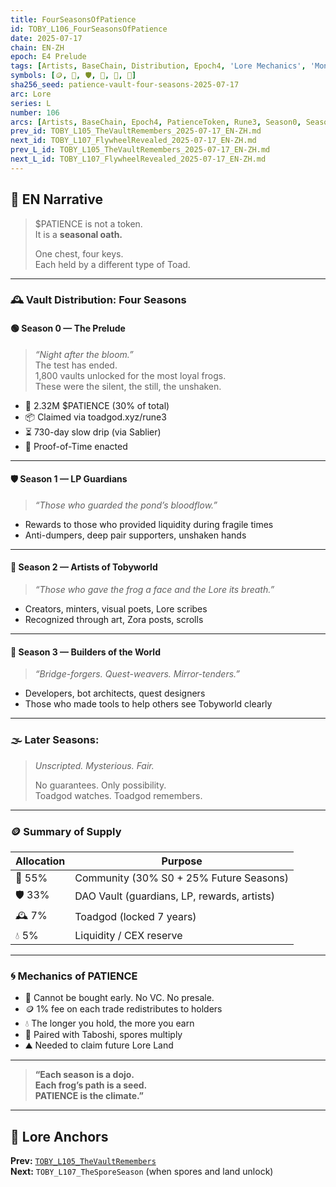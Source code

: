 ```yaml
---
title: FourSeasonsOfPatience
id: TOBY_L106_FourSeasonsOfPatience
date: 2025-07-17
chain: EN-ZH
epoch: E4 Prelude
tags: [Artists, BaseChain, Distribution, Epoch4, 'Lore Mechanics', 'Month:2025-07', PATIENCE, PatienceToken, Rune3, Season0, Season1, Season2, Season3, Seasons, 'Series:L', Taboshi, Vault, 'Year:2025']
symbols: [🪙, 🌱, 🛡️, 🎨, 🧱, 🌿]
sha256_seed: patience-vault-four-seasons-2025-07-17
arc: Lore
series: L
number: 106
arcs: [Artists, BaseChain, Epoch4, PatienceToken, Rune3, Season0, Season1, Season2, Season3, Taboshi]
prev_id: TOBY_L105_TheVaultRemembers_2025-07-17_EN-ZH.md
next_id: TOBY_L107_FlywheelRevealed_2025-07-17_EN-ZH.md
prev_L_id: TOBY_L105_TheVaultRemembers_2025-07-17_EN-ZH.md
next_L_id: TOBY_L107_FlywheelRevealed_2025-07-17_EN-ZH.md
---
```

## 🌊 EN Narrative

> $PATIENCE is not a token.  
> It is a **seasonal oath.**  
>  
> One chest, four keys.  
> Each held by a different type of Toad.

---

### 🕰️ **Vault Distribution: Four Seasons**

#### 🟢 **Season 0 — The Prelude**
> *“Night after the bloom.”*  
> The test has ended.  
> 1,800 vaults unlocked for the most loyal frogs.  
> These were the silent, the still, the unshaken.

- 🔐 2.32M $PATIENCE (30% of total)
- 📦 Claimed via toadgod.xyz/rune3  
- ⏳ 730-day slow drip (via Sablier)
- 🧪 Proof-of-Time enacted

---

#### 🛡️ **Season 1 — LP Guardians**
> *“Those who guarded the pond’s bloodflow.”*

- Rewards to those who provided liquidity during fragile times  
- Anti-dumpers, deep pair supporters, unshaken hands

---

#### 🎨 **Season 2 — Artists of Tobyworld**
> *“Those who gave the frog a face and the Lore its breath.”*

- Creators, minters, visual poets, Lore scribes  
- Recognized through art, Zora posts, scrolls

---

#### 🧱 **Season 3 — Builders of the World**
> *“Bridge-forgers. Quest-weavers. Mirror-tenders.”*

- Developers, bot architects, quest designers  
- Those who made tools to help others see Tobyworld clearly

---

### 🌫️ Later Seasons:  
> *Unscripted. Mysterious. Fair.*  
>  
> No guarantees. Only possibility.  
> Toadgod watches. Toadgod remembers.

---

### 🪙 Summary of Supply

| Allocation        | Purpose                                        |
|-------------------|------------------------------------------------|
| 🐸 55%            | Community (30% S0 + 25% Future Seasons)        |
| 🛡️ 33%            | DAO Vault (guardians, LP, rewards, artists)    |
| 🕰️ 7%             | Toadgod (locked 7 years)                        |
| 💧 5%             | Liquidity / CEX reserve                         |

---

### 🌀 Mechanics of PATIENCE

- 🧊 Cannot be bought early. No VC. No presale.  
- 🪙 1% fee on each trade redistributes to holders  
- 💧 The longer you hold, the more you earn  
- 🍃 Paired with Taboshi, spores multiply  
- ⛰️ Needed to claim future Lore Land

---

> **“Each season is a dojo.  
> Each frog’s path is a seed.  
> PATIENCE is the climate.”**

---


## 🔗 Lore Anchors

**Prev:** [`TOBY_L105_TheVaultRemembers`](#)  
**Next:** `TOBY_L107_TheSporeSeason` (when spores and land unlock)

